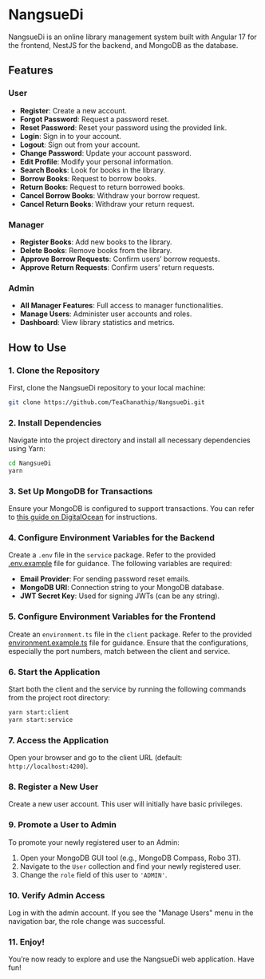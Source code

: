 # NangsueDi

NangsueDi is an online library management system built with Angular 17 for the frontend, NestJS for the backend, and MongoDB as the database.

## Features

### User
- **Register**: Create a new account.
- **Forgot Password**: Request a password reset.
- **Reset Password**: Reset your password using the provided link.
- **Login**: Sign in to your account.
- **Logout**: Sign out from your account.
- **Change Password**: Update your account password.
- **Edit Profile**: Modify your personal information.
- **Search Books**: Look for books in the library.
- **Borrow Books**: Request to borrow books.
- **Return Books**: Request to return borrowed books.
- **Cancel Borrow Books**: Withdraw your borrow request.
- **Cancel Return Books**: Withdraw your return request.

### Manager
- **Register Books**: Add new books to the library.
- **Delete Books**: Remove books from the library.
- **Approve Borrow Requests**: Confirm users’ borrow requests.
- **Approve Return Requests**: Confirm users’ return requests.

### Admin
- **All Manager Features**: Full access to manager functionalities.
- **Manage Users**: Administer user accounts and roles.
- **Dashboard**: View library statistics and metrics.

## How to Use

### 1. Clone the Repository
First, clone the NangsueDi repository to your local machine:
```bash
git clone https://github.com/TeaChanathip/NangsueDi.git
```

### 2. Install Dependencies
Navigate into the project directory and install all necessary dependencies using Yarn:
```bash
cd NangsueDi
yarn
```

### 3. Set Up MongoDB for Transactions
Ensure your MongoDB is configured to support transactions. You can refer to [this guide on DigitalOcean](https://www.digitalocean.com/community/tutorials/how-to-use-transactions-in-mongodb) for instructions.

### 4. Configure Environment Variables for the Backend
Create a `.env` file in the `service` package. Refer to the provided [.env.example](./package/service/.env.example) file for guidance. The following variables are required:
- **Email Provider**: For sending password reset emails.
- **MongoDB URI**: Connection string to your MongoDB database.
- **JWT Secret Key**: Used for signing JWTs (can be any string).

### 5. Configure Environment Variables for the Frontend
Create an `environment.ts` file in the `client` package. Refer to the provided [environment.example.ts](./packages/client/src/environments/environment.example.ts) file for guidance. Ensure that the configurations, especially the port numbers, match between the client and service.

### 6. Start the Application
Start both the client and the service by running the following commands from the project root directory:
```bash
yarn start:client
yarn start:service
```

### 7. Access the Application
Open your browser and go to the client URL (default: `http://localhost:4200`).

### 8. Register a New User
Create a new user account. This user will initially have basic privileges.

### 9. Promote a User to Admin
To promote your newly registered user to an Admin:
1. Open your MongoDB GUI tool (e.g., MongoDB Compass, Robo 3T).
2. Navigate to the `User` collection and find your newly registered user.
3. Change the `role` field of this user to `'ADMIN'`.

### 10. Verify Admin Access
Log in with the admin account. If you see the "Manage Users" menu in the navigation bar, the role change was successful.

### 11. Enjoy!
You’re now ready to explore and use the NangsueDi web application. Have fun!
